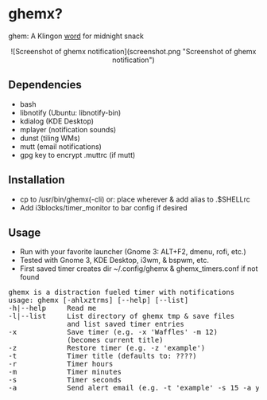 # ghemx?
ghem: A Klingon [word](http://klingonska.org/dict/?q=ghem)  for midnight snack

<center>![Screenshot of ghemx notification](screenshot.png "Screenshot of ghemx notification")</center>

## Dependencies
- bash
- libnotify (Ubuntu: libnotify-bin)
- kdialog (KDE Desktop)
- mplayer (notification sounds)
- dunst (tiling WMs)
- mutt (email notifications)
- gpg key to encrypt .muttrc (if mutt)

## Installation
- cp to /usr/bin/ghemx(-cli) or: place wherever & add alias to .$SHELLrc
- Add i3blocks/timer_monitor to bar config if desired

## Usage
- Run with your favorite launcher (Gnome 3: ALT+F2, dmenu, rofi, etc.)
- Tested with Gnome 3, KDE Desktop, i3wm, & bspwm, etc.
- First saved timer creates dir ~/.config/ghemx & ghemx_timers.conf if not found

<pre>
ghemx is a distraction fueled timer with notifications
usage: ghemx [-ahlxztrms] [--help] [--list]
-h|--help     Read me
-l|--list     List directory of ghemx tmp & save files
              and list saved timer entries
-x            Save timer (e.g. -x 'Waffles' -m 12)
              (becomes current title)
-z            Restore timer (e.g. -z 'example')
-t            Timer title (defaults to: ????)
-r            Timer hours
-m            Timer minutes
-s            Timer seconds
-a            Send alert email (e.g. -t 'example' -s 15 -a y)
</pre>
